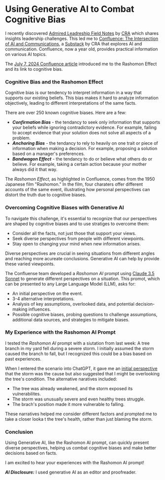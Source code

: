 # Using Generative AI to Combat Cognitive Bias

I recently discovered [Admired Leadreship Field Notes](https://admiredleadership.com/field-notes/) by [CRA](https://crainc.com/) which shares insights leadership challenges.  This led me to [Confluence: The Intersection of AI and Communications](https://craai.substack.com/), a [Substack](https://substack.com/home) by CRA that explores AI and communication.  Confluence, now a year old, provides practical information on various AI topics.   

The [July 7, 2024 Confluence article](https://craai.substack.com/p/confluence-for-7724)  introduced me to the Rashomon Effect and its link to cognitive bias.

### Cognitive Bias and the Rashomon Effect

Cognitive bias is our tendency to interpret information in a way that supports our existing beliefs.  This bias makes it hard to analyze information objectively, leading to different interpretations of the same facts. 

There are over 250 known cognitive biases.  Here are a few:
- ***Confirmation Bias*** - the tendancy to seek only information that supports your beliefs while ignoring contradictory evidence.  For example, failing to accept evidence that your solution does not solve all aspects of a problem.
- ***Anchoring Bias*** - the tendancy to rely to heavily on one trait or piece of information when making a decision.  For example, proposing a solution based on a manager's preferences.
- ***Bandwagon Effect*** - the tendancy to do or believe what others do or believe.  For example, taking a certain action because your mother always did it that way.

The *Rashomon Effect*, as highlighted in Confluence, comes from the 1950 Japanese film "Rashomon."  In the film, four charaters offer different accounts of the same event, illustrating how personal perspectives can distort the truth due to cognitive biases.

### Overcoming Cognitive Biases with Generative AI

To navigate this challenge, it's essential to recognize that our perspectives are shaped by cognitive biases and to use stratiges to overcome them:

- Consider all the facts, not just those that support your views.
- Seek diverse perspectives from people with different viewpoints.
- Stay open to changing your mind when new information arises.

Diverse perspectives are crucial in seeing situations from different angles and reaching more acureate conclusions.  Generative AI can help by provide these varied viewpoints.

The Confluense team developed a *Rashomon AI* prompt using [Claude 3.5 Sonnet](https://claude.ai/login?returnTo=%2F%3F) to generate different perspectives on a situation.  This promot, which can be presented to any Large Language Model (LLM), asks for:

- An initial perspective on the event.
- 3-4 alternative interpretations.
- Analysis of key assumptions, overlooked data, and potential decision-making influences.
- Possible cognitive biases, probing questions to challenge assumptions, additional data sources, and strategies to mitigate biases. 

### My Experience with the Rashomon AI Prompt

I tested the *Rashomon AI* prompt with a siutation from last week: A tree branch in my yard fell during a severe storm.  I initially assumed the storm caused the branch to fall, but I recognized this could be a bias based on past experiences.

When I entered the scenario into ChatGPT, it gave me an [initial perspective](../documentation/RashomonExample.md) that the storm was the cause but also suggested that I might be overlooking the tree's condition.  The alternative naratives included:

- The tree was already weakened, and the storm exposed its vulnerabilites. 
- The storm was unusually severe and even healthy trees struggle.
- The brach's position made it more vulnerable to falling.

These narratives helped me consider different factors and prompted me to take a closer looka t the tree's health, rather than just blaming the storm.

### Conclusion

Using Generative AI, like the Rashomon AI prompt, can quickly present diverse perspectives, helping us combat cognitive biases and make better decisions based on facts. 

I am excited to hear your experiences with the Rashomon AI prompt!

***AI Disclosure:***  I used generative AI as an editor and proofreader.
